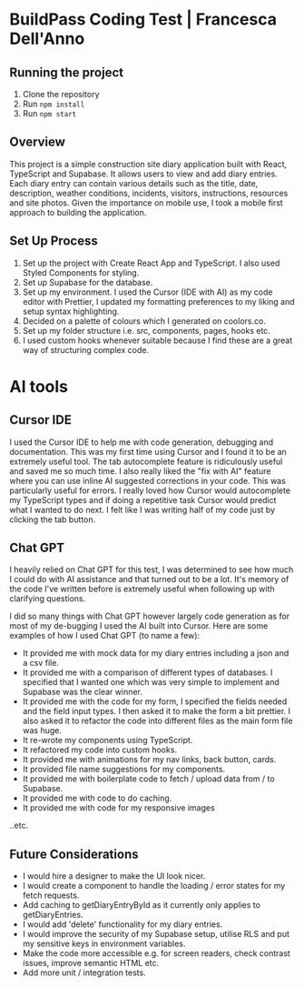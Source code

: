 # BuildPass Coding Test | Francesca Dell'Anno

## Running the project

1. Clone the repository
2. Run `npm install`
3. Run `npm start`

## Overview

This project is a simple construction site diary application built with React, TypeScript and Supabase. It allows users to view and add diary entries. Each diary entry can contain various details such as the title, date, description, weather conditions, incidents, visitors, instructions, resources and site photos. Given the importance on mobile use, I took a mobile first approach to building the application.

## Set Up Process

1. Set up the project with Create React App and TypeScript. I also used Styled Components for styling.
2. Set up Supabase for the database.
3. Set up my environment. I used the Cursor (IDE with AI) as my code editor with Prettier, I updated my formatting preferences to my liking and setup syntax highlighting.
4. Decided on a palette of colours which I generated on coolors.co.
5. Set up my folder structure i.e. src, components, pages, hooks etc.
6. I used custom hooks whenever suitable because I find these are a great way of structuring complex code.

# AI tools

## Cursor IDE

I used the Cursor IDE to help me with code generation, debugging and documentation. This was my first time using Cursor and I found it to be an extremely useful tool. The tab autocomplete feature is ridiculously useful and saved me so much time. I also really liked the "fix with AI" feature where you can use inline AI suggested corrections in your code. This was particularly useful for errors. I really loved how Cursor would autocomplete my TypeScript types and if doing a repetitive task Cursor would predict what I wanted to do next. I felt like I was writing half of my code just by clicking the tab button.

## Chat GPT

I heavily relied on Chat GPT for this test, I was determined to see how much I could do with AI assistance and that turned out to be a lot. It's memory of the code I've written before is extremely useful when following up with clarifying questions.

I did so many things with Chat GPT however largely code generation as for most of my de-bugging I used the AI built into Cursor. Here are some examples of how I used Chat GPT (to name a few):

- It provided me with mock data for my diary entries including a json and a csv file.
- It provided me with a comparison of different types of databases. I specified that I wanted one which was very simple to implement and Supabase was the clear winner.
- It provided me with the code for my form, I specified the fields needed and the field input types. I then asked it to make the form a bit prettier. I also asked it to refactor the code into different files as the main form file was huge.
- It re-wrote my components using TypeScript.
- It refactored my code into custom hooks.
- It provided me with animations for my nav links, back button, cards.
- It provided file name suggestions for my components.
- It provided me with boilerplate code to fetch / upload data from / to Supabase.
- It provided me with code to do caching.
- It provided me with code for my responsive images

..etc.

## Future Considerations

- I would hire a designer to make the UI look nicer.
- I would create a component to handle the loading / error states for my fetch requests.
- Add caching to getDiaryEntryById as it currently only applies to getDiaryEntries.
- I would add 'delete' functionality for my diary entries.
- I would improve the security of my Supabase setup, utilise RLS and put my sensitive keys in environment variables.
- Make the code more accessible e.g. for screen readers, check contrast issues, improve semantic HTML etc.
- Add more unit / integration tests.
